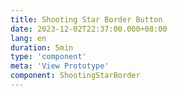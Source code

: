 ```yaml
---
title: Shooting Star Border Button
date: 2023-12-02T22:37:00.000+08:00
lang: en
duration: 5min
type: 'component'
meta: 'View Prototype'
component: ShootingStarBorder
---
```


<ShootingStarBorder />
